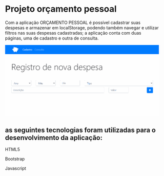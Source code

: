 <h1>Projeto orçamento pessoal</h1>
<p>Com a aplicação ORÇAMENTO PESSOAL é possível cadastrar suas despesas e armazenar em localStorage, podendo também navegar e utilizar filtros nas suas despesas cadastradas; a aplicação conta com duas páginas, uma de cadastro e outra de consulta.</p>

<img src="apporcamentopessoal.gif" width='700px'>

<h2>as seguintes tecnologias foram utilizadas para o desenvolvimento da aplicação:</h2>
<p>HTML5</p>
<p>Bootstrap</p>
<p>Javascript</p>